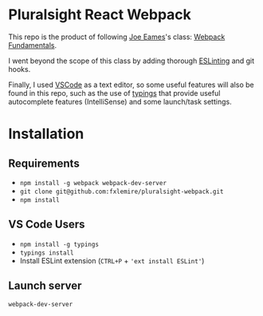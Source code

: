 Pluralsight React Webpack
=========================
This repo is the product of following [Joe Eames](https://twitter.com/josepheames)'s class:
[Webpack Fundamentals](http://app.pluralsight.com/courses/webpack-fundamentals).

I went beyond the scope of this class by adding thorough [ESLinting](http://eslint.org/) and git hooks.

Finally, I used [VSCode](https://code.visualstudio.com/) as a text editor, so some useful features will also be found in this repo, such as the use of [typings](https://github.com/typings)
that provide useful autocomplete features (IntelliSense) and some launch/task settings.

# Installation

## Requirements
* `npm install -g webpack webpack-dev-server`
* `git clone git@github.com:fxlemire/pluralsight-webpack.git`
* `npm install`

## VS Code Users
* `npm install -g typings`
* `typings install`
* Install ESLint extension (`CTRL+P` + `'ext install ESLint'`)

## Launch server
`webpack-dev-server`